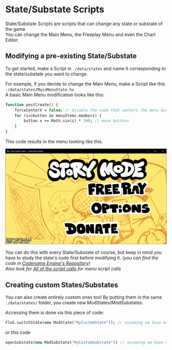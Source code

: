 # State/Substate Scripts
State/Substate Scripts are scripts that can change any state or substate of the game.<br>
You can change the Main Menu, the Freeplay Menu and even the Chart Editor.

## Modifying a pre-existing State/Substate

To get started, make a Script in ``./data/states`` and name it corresponding to the state/substate you want to change.

For example, if you decide to change the Main Menu, make a Script like this ``./data/states/MainMenuState.hx``<br>
A basic Main Menu modification looks like this:
```haxe
function postCreate() {
    forceCenterX = false; // disable the code that centers the menu buttons.
    for (i=>button in menuItems.members) {
        button.x += Math.sin(i) * 300; // move buttons
    }
}
```
This code results in the menu looking like this.

<img src="./State or Substate Scripts.png"/>

You can do this with every State/Substate of course, but keep in mind you have to study the state's code first before modifying it. *(you can find the code in <a href="https://github.com/FNF-CNE-Devs/CodenameEngine">Codename Engine's Repository</a>)*<br>
*Also look for <a href="./script-calls.md">All of the script calls</a> for menu script calls*

## Creating custom States/Substates

You can also create entirely custom ones too! By putting them in the same ``./data/states/`` folder, you create new ModStates/ModSubstates.

Accessing them is done via this piece of code:
```haxe
FlxG.switchState(new ModState("MyCustomState")); // assuming we have made a new Script ./data/states/MyCustomState.hx
```
or this code
```haxe
openSubstate(new ModSubstate("MyCustomSubstate")) // assuming we have made a new Script ./data/states/MyCustomSubstate.hx
```